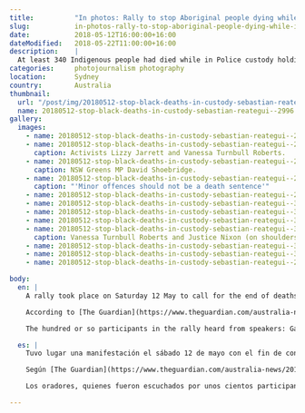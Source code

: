 ```yaml
---
title:          "In photos: Rally to stop Aboriginal people dying while in police custody"
slug:           in-photos-rally-to-stop-aboriginal-people-dying-while-in-police-custody
date:           2018-05-12T16:00:00+16:00
dateModified:   2018-05-22T11:00:00+16:00
description:    |
  At least 340 Indigenous people had died while in Police custody holding or in prison from 1991 until 2016.
categories:     photojournalism photography
location:       Sydney
country:        Australia
thumbnail:
  url: "/post/img/20180512-stop-black-deaths-in-custody-sebastian-reategui--2996.jpg"
  name: 20180512-stop-black-deaths-in-custody-sebastian-reategui--2996
gallery:
  images:
    - name: 20180512-stop-black-deaths-in-custody-sebastian-reategui--2736
    - name: 20180512-stop-black-deaths-in-custody-sebastian-reategui--2775
      caption: Activists Lizzy Jarrett and Vanessa Turnbull Roberts.
    - name: 20180512-stop-black-deaths-in-custody-sebastian-reategui--2802
      caption: NSW Greens MP David Shoebridge.
    - name: 20180512-stop-black-deaths-in-custody-sebastian-reategui--2949
      caption: "'Minor offences should not be a death sentence'"
    - name: 20180512-stop-black-deaths-in-custody-sebastian-reategui--2996
    - name: 20180512-stop-black-deaths-in-custody-sebastian-reategui--3061
    - name: 20180512-stop-black-deaths-in-custody-sebastian-reategui--3093
    - name: 20180512-stop-black-deaths-in-custody-sebastian-reategui--3223
    - name: 20180512-stop-black-deaths-in-custody-sebastian-reategui--3294
      caption: Vanessa Turnbull Roberts and Justice Nixon (on shoulders).
    - name: 20180512-stop-black-deaths-in-custody-sebastian-reategui--3316
    - name: 20180512-stop-black-deaths-in-custody-sebastian-reategui--3380
    - name: 20180512-stop-black-deaths-in-custody-sebastian-reategui--2751

body:
  en: |
    A rally took place on Saturday 12 May to call for the end of deaths of Aboriginal people who have been taken into police custody. Demonstrators marched from Sydney Town Hall through the CBD.

    According to [The Guardian](https://www.theguardian.com/australia-news/2016/apr/15/aboriginal-deaths-in-custody-25-years-on-the-vicious-cycle-remains), at least 340 Indigenous people had died while in Police custody holding or in prison from 1991 until 2016.

    The hundred or so participants in the rally heard from speakers: Gail Hickey, the mother of a 17-year-old who was killed by Police in 2004; Leetona Dungay, mother of a man killed in prison in 2015; activist and poet Ken Canning; NSW Greens MP David Shoebridge; activist Lizzy Jarrett; a young boy Justice Nixon, and; 16-year-old activist and dancer Dylan Grundemann. Vanessa Turnbull Roberts and Gavin Walker MC'd the event.

  es: |
    Tuvo lugar una manifestación el sábado 12 de mayo con el fin de condenar los muertos de personas indígenas quienes hayan sido detenidas por la Policía. Los manifestantes marcharon desde el ayuntamiento Sydney Town Hall hasta una ruta por el centro.

    Según [The Guardian](https://www.theguardian.com/australia-news/2016/apr/15/aboriginal-deaths-in-custody-25-years-on-the-vicious-cycle-remains), por lo menos 340 personas indígenas habían muerto en la custodia de la Policía o mientras en prisión desde hace 1991 hasta 2016.

    Los oradores, quienes fueron escuchados por unos cientos participantes de la marcha, fueron: Gail Hickey, la madre de un joven de 17 años quien se asesino por la Policía en 2004; Leetona Dungay, la madre de un hombre asesinado en prisión en 2015; activista y poeta Ken Canning; miembro de parlamento NSW y del partido Greens, David Shoebridge; activista Lizzy Jarrett; un niño Justice Nixon; y, un joven activista y bailarín de 16 años, Dylan Grundemann. El evento fue presentado por Vanessa Turnbull Roberts y Gavin Walker.

---
```

